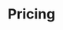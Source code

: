 ---
type: "module"
title: "Pricing"
description: "This section provides an introduction to Exoscale pricing, including how to calculate costs for various products and services."
banner: "images/exoscale-icon.png"
weight: 1
tags: [pricing]
level: "beginner"
categories: "platform"
---